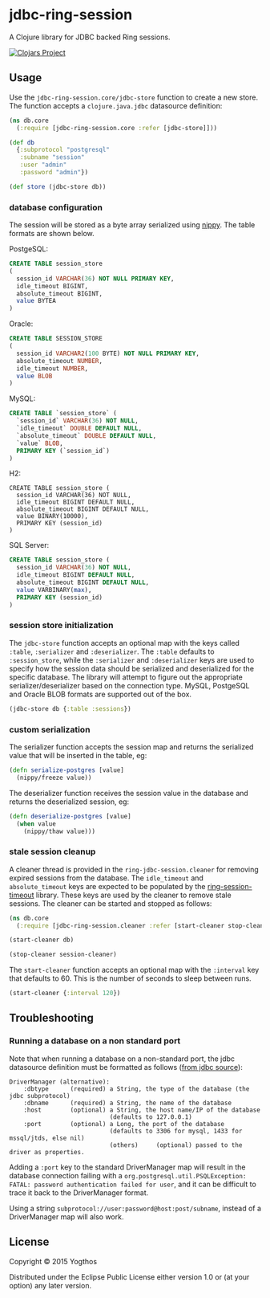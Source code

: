 # jdbc-ring-session

A Clojure library for JDBC backed Ring sessions.

[![Clojars Project](http://clojars.org/jdbc-ring-session/latest-version.svg)](http://clojars.org/jdbc-ring-session)

## Usage

Use the `jdbc-ring-session.core/jdbc-store` function to create a new store. The function accepts
a `clojure.java.jdbc` datasource definition:

```clojure
(ns db.core
  (:require [jdbc-ring-session.core :refer [jdbc-store]]))

(def db
  {:subprotocol "postgresql"
   :subname "session"
   :user "admin"
   :password "admin"})

(def store (jdbc-store db))
```

### database configuration

The session will be stored as a byte array serialized using [nippy](https://github.com/ptaoussanis/nippy). The table formats are shown below.


PostgeSQL:

```sql
CREATE TABLE session_store
(
  session_id VARCHAR(36) NOT NULL PRIMARY KEY,
  idle_timeout BIGINT,
  absolute_timeout BIGINT,
  value BYTEA
)
```

Oracle:

```sql
CREATE TABLE SESSION_STORE
(
  session_id VARCHAR2(100 BYTE) NOT NULL PRIMARY KEY,
  absolute_timeout NUMBER,
  idle_timeout NUMBER,
  value BLOB
)
```

MySQL:

```sql
CREATE TABLE `session_store` (
  `session_id` VARCHAR(36) NOT NULL,
  `idle_timeout` DOUBLE DEFAULT NULL,
  `absolute_timeout` DOUBLE DEFAULT NULL,
  `value` BLOB,
  PRIMARY KEY (`session_id`)
)
```

H2:

```h2
CREATE TABLE session_store (
  session_id VARCHAR(36) NOT NULL,
  idle_timeout BIGINT DEFAULT NULL,
  absolute_timeout BIGINT DEFAULT NULL,
  value BINARY(10000),
  PRIMARY KEY (session_id)
)
```

SQL Server:

```sql
CREATE TABLE session_store (
  session_id VARCHAR(36) NOT NULL,
  idle_timeout BIGINT DEFAULT NULL,
  absolute_timeout BIGINT DEFAULT NULL,
  value VARBINARY(max),
  PRIMARY KEY (session_id)
)
``` 

### session store initialization

The `jdbc-store` function accepts an optional map with the keys called `:table`, `:serializer` and `:deserializer`. The `:table` defaults to `:session_store`, while the `:serializer` and `:deserializer` keys are used to specify how the session data should be serialized and deserialized for the specific database. The library will attempt to figure out the appropriate serializer/deserializer based on the connection type. MySQL, PostgeSQL and Oracle BLOB formats are supported out of the box.

```clojure
(jdbc-store db {:table :sessions})
```

### custom serialization

The serializer function accepts the session map and returns the serialized value that will be inserted
in the table, eg:

```clojure
(defn serialize-postgres [value]
  (nippy/freeze value))
```

The deserializer function receives the session value in the database and returns the deserialized session, eg:

```clojure
(defn deserialize-postgres [value]
  (when value
    (nippy/thaw value)))
```


### stale session cleanup

A cleaner thread is provided in the `ring-jdbc-session.cleaner` for removing expired sessions from the database. The `idle_timeout` and `absolute_timeout` keys are expected to be populated by the [ring-session-timeout](https://github.com/ring-clojure/ring-session-timeout) library. These keys are used by the cleaner to remove stale sessions. The cleaner can be started and stopped as follows:

```clojure
(ns db.core
  (:require [jdbc-ring-session.cleaner :refer [start-cleaner stop-cleaner]]))

(start-cleaner db)

(stop-cleaner session-cleaner)
```

The `start-cleaner` function accepts an optional map with the `:interval` key that defaults to 60. This is the number of seconds to sleep between runs.

```clojure
(start-cleaner {:interval 120})
```

## Troubleshooting

### Running a database on a non standard port

Note that when running a database on a non-standard port, the jdbc datasource definition must be formatted as follows ([from jdbc source](https://github.com/clojure/java.jdbc/blob/master/src/main/clojure/clojure/java/jdbc.clj#L195)):

```
DriverManager (alternative):
    :dbtype      (required) a String, the type of the database (the jdbc subprotocol)
    :dbname      (required) a String, the name of the database
    :host        (optional) a String, the host name/IP of the database
                            (defaults to 127.0.0.1)
    :port        (optional) a Long, the port of the database
                            (defaults to 3306 for mysql, 1433 for mssql/jtds, else nil)
                            (others)     (optional) passed to the driver as properties.
```

Adding a `:port` key to the standard DriverManager map will result in the database connection failing with a `org.postgresql.util.PSQLException: FATAL: password authentication failed for user`, and it can be difficult to trace it back to the DriverManager format.

Using a string `subprotocol://user:password@host:post/subname`, instead of a DriverManager map will also work.

## License

Copyright © 2015 Yogthos

Distributed under the Eclipse Public License either version 1.0 or (at
your option) any later version.
